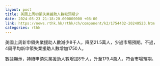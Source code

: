 ```yaml
---
layout: post
title: 美國上周初領失業援助人數較預期少
date: 2024-05-23 21:18:20.000000000 +08:00
link: https://news.rthk.hk/rthk/ch/component/k2/1754432-20240523.htm
categories: rthk
---
```


美國上周新申領失業援助人數減少8千人，降至21.5萬人，少過市場預期。不過，4周平均新申領失業援助人數增加1750人。

數據顯示，持續申領失業援助人數增加8千人，升至179.4萬人，符合市場預期。
